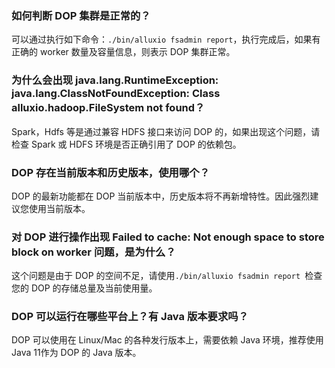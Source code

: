 ### 如何判断 DOP 集群是正常的？
可以通过执行如下命令：`./bin/alluxio fsadmin report`，执行完成后，如果有正确的 worker 数量及容量信息，则表示 DOP 集群正常。

### 为什么会出现 java.lang.RuntimeException: java.lang.ClassNotFoundException: Class alluxio.hadoop.FileSystem not found？
Spark，Hdfs 等是通过兼容 HDFS 接口来访问 DOP 的，如果出现这个问题，请检查 Spark 或 HDFS 环境是否正确引用了 DOP 的依赖包。

### DOP 存在当前版本和历史版本，使用哪个？
DOP 的最新功能都在 DOP 当前版本中，历史版本将不再新增特性。因此强烈建议您使用当前版本。

### 对 DOP 进行操作出现 Failed to cache: Not enough space to store block on worker 问题，是为什么？
这个问题是由于 DOP 的空间不足，请使用`./bin/alluxio fsadmin report `检查您的 DOP 的存储总量及当前使用量。

### DOP 可以运行在哪些平台上？有 Java 版本要求吗？
DOP 可以使用在 Linux/Mac 的各种发行版本上，需要依赖 Java 环境，推荐使用 Java 11作为 DOP 的 Java 版本。
